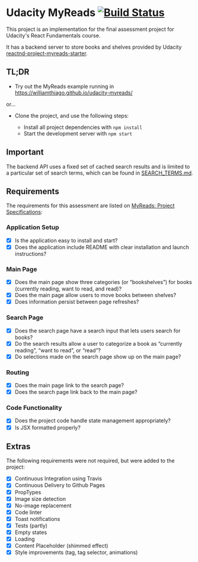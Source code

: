 # Udacity MyReads [![Build Status](https://travis-ci.org/williamthiago/udacity-myreads.svg?branch=master)](https://travis-ci.org/williamthiago/udacity-myreads)

This project is an implementation for the final assessment project for Udacity's React Fundamentals course.

It has a backend server to store books and shelves provided by Udacity [reactnd-project-myreads-starter](https://github.com/udacity/reactnd-project-myreads-starter).

## TL;DR

- Try out the MyReads example running in https://williamthiago.github.io/udacity-myreads/ 

or...

- Clone the project, and use the following steps:

  - Install all project dependencies with `npm install`
  - Start the development server with `npm start`

## Important

The backend API uses a fixed set of cached search results and is limited to a particular set of search terms, which can be found in [SEARCH_TERMS.md](SEARCH_TERMS.md).

## Requirements

The requirements for this assessment are listed on [MyReads: Project Specifications](https://review.udacity.com/#!/rubrics/918/view):

### Application Setup

- [x] Is the application easy to install and start?
- [x] Does the application include README with clear installation and launch instructions?

### Main Page

- [x] Does the main page show three categories (or “bookshelves”) for books (currently reading, want to read, and read)?
- [x] Does the main page allow users to move books between shelves?
- [x] Does information persist between page refreshes?

### Search Page

- [x] Does the search page have a search input that lets users search for books?
- [x] Do the search results allow a user to categorize a book as “currently reading”, “want to read”, or “read”?
- [x] Do selections made on the search page show up on the main page?

### Routing

- [x] Does the main page link to the search page?
- [x] Does the search page link back to the main page?

### Code Functionality

- [x] Does the project code handle state management appropriately?
- [x] Is JSX formatted properly?

## Extras

The following requirements were not required, but were added to the project:

- [x] Continuous Integration using Travis
- [x] Continuous Delivery to Github Pages
- [x] PropTypes
- [x] Image size detection
- [x] No-image replacement
- [x] Code linter
- [x] Toast notifications
- [x] Tests (partly)
- [x] Empty states
- [x] Loading
- [x] Content Placeholder (shimmed effect)
- [x] Style improvements (tag, tag selector, animations)